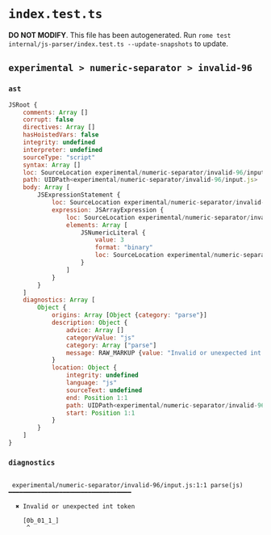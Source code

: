 # `index.test.ts`

**DO NOT MODIFY**. This file has been autogenerated. Run `rome test internal/js-parser/index.test.ts --update-snapshots` to update.

## `experimental > numeric-separator > invalid-96`

### `ast`

```javascript
JSRoot {
	comments: Array []
	corrupt: false
	directives: Array []
	hasHoistedVars: false
	integrity: undefined
	interpreter: undefined
	sourceType: "script"
	syntax: Array []
	loc: SourceLocation experimental/numeric-separator/invalid-96/input.js 1:0-2:0
	path: UIDPath<experimental/numeric-separator/invalid-96/input.js>
	body: Array [
		JSExpressionStatement {
			loc: SourceLocation experimental/numeric-separator/invalid-96/input.js 1:0-1:10
			expression: JSArrayExpression {
				loc: SourceLocation experimental/numeric-separator/invalid-96/input.js 1:0-1:10
				elements: Array [
					JSNumericLiteral {
						value: 3
						format: "binary"
						loc: SourceLocation experimental/numeric-separator/invalid-96/input.js 1:1-1:9
					}
				]
			}
		}
	]
	diagnostics: Array [
		Object {
			origins: Array [Object {category: "parse"}]
			description: Object {
				advice: Array []
				categoryValue: "js"
				category: Array ["parse"]
				message: RAW_MARKUP {value: "Invalid or unexpected int token"}
			}
			location: Object {
				integrity: undefined
				language: "js"
				sourceText: undefined
				end: Position 1:1
				path: UIDPath<experimental/numeric-separator/invalid-96/input.js>
				start: Position 1:1
			}
		}
	]
}
```

### `diagnostics`

```

 experimental/numeric-separator/invalid-96/input.js:1:1 parse(js) ━━━━━━━━━━━━━━━━━━━━━━━━━━━━━━━━━━

  ✖ Invalid or unexpected int token

    [0b_01_1_]
     ^


```
